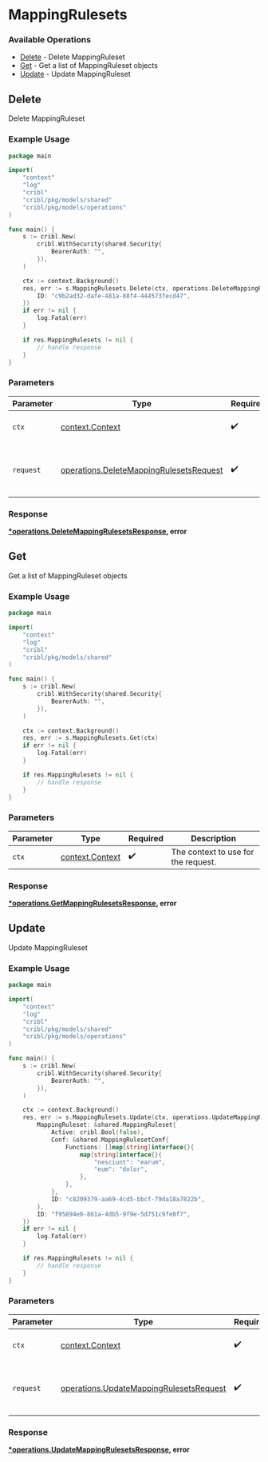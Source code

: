 # MappingRulesets

### Available Operations

* [Delete](#delete) - Delete MappingRuleset
* [Get](#get) - Get a list of MappingRuleset objects
* [Update](#update) - Update MappingRuleset

## Delete

Delete MappingRuleset

### Example Usage

```go
package main

import(
	"context"
	"log"
	"cribl"
	"cribl/pkg/models/shared"
	"cribl/pkg/models/operations"
)

func main() {
    s := cribl.New(
        cribl.WithSecurity(shared.Security{
            BearerAuth: "",
        }),
    )

    ctx := context.Background()
    res, err := s.MappingRulesets.Delete(ctx, operations.DeleteMappingRulesetsRequest{
        ID: "c9b2ad32-dafe-481a-88f4-444573fecd47",
    })
    if err != nil {
        log.Fatal(err)
    }

    if res.MappingRulesets != nil {
        // handle response
    }
}
```

### Parameters

| Parameter                                                                                          | Type                                                                                               | Required                                                                                           | Description                                                                                        |
| -------------------------------------------------------------------------------------------------- | -------------------------------------------------------------------------------------------------- | -------------------------------------------------------------------------------------------------- | -------------------------------------------------------------------------------------------------- |
| `ctx`                                                                                              | [context.Context](https://pkg.go.dev/context#Context)                                              | :heavy_check_mark:                                                                                 | The context to use for the request.                                                                |
| `request`                                                                                          | [operations.DeleteMappingRulesetsRequest](../../models/operations/deletemappingrulesetsrequest.md) | :heavy_check_mark:                                                                                 | The request object to use for the request.                                                         |


### Response

**[*operations.DeleteMappingRulesetsResponse](../../models/operations/deletemappingrulesetsresponse.md), error**


## Get

Get a list of MappingRuleset objects

### Example Usage

```go
package main

import(
	"context"
	"log"
	"cribl"
	"cribl/pkg/models/shared"
)

func main() {
    s := cribl.New(
        cribl.WithSecurity(shared.Security{
            BearerAuth: "",
        }),
    )

    ctx := context.Background()
    res, err := s.MappingRulesets.Get(ctx)
    if err != nil {
        log.Fatal(err)
    }

    if res.MappingRulesets != nil {
        // handle response
    }
}
```

### Parameters

| Parameter                                             | Type                                                  | Required                                              | Description                                           |
| ----------------------------------------------------- | ----------------------------------------------------- | ----------------------------------------------------- | ----------------------------------------------------- |
| `ctx`                                                 | [context.Context](https://pkg.go.dev/context#Context) | :heavy_check_mark:                                    | The context to use for the request.                   |


### Response

**[*operations.GetMappingRulesetsResponse](../../models/operations/getmappingrulesetsresponse.md), error**


## Update

Update MappingRuleset

### Example Usage

```go
package main

import(
	"context"
	"log"
	"cribl"
	"cribl/pkg/models/shared"
	"cribl/pkg/models/operations"
)

func main() {
    s := cribl.New(
        cribl.WithSecurity(shared.Security{
            BearerAuth: "",
        }),
    )

    ctx := context.Background()
    res, err := s.MappingRulesets.Update(ctx, operations.UpdateMappingRulesetsRequest{
        MappingRuleset: &shared.MappingRuleset{
            Active: cribl.Bool(false),
            Conf: &shared.MappingRulesetConf{
                Functions: []map[string]interface{}{
                    map[string]interface{}{
                        "nesciunt": "earum",
                        "eum": "dolor",
                    },
                },
            },
            ID: "c8209379-aa69-4cd5-bbcf-79da18a7822b",
        },
        ID: "f95894e6-861a-4db5-9f9e-5d751c9fe8f7",
    })
    if err != nil {
        log.Fatal(err)
    }

    if res.MappingRulesets != nil {
        // handle response
    }
}
```

### Parameters

| Parameter                                                                                          | Type                                                                                               | Required                                                                                           | Description                                                                                        |
| -------------------------------------------------------------------------------------------------- | -------------------------------------------------------------------------------------------------- | -------------------------------------------------------------------------------------------------- | -------------------------------------------------------------------------------------------------- |
| `ctx`                                                                                              | [context.Context](https://pkg.go.dev/context#Context)                                              | :heavy_check_mark:                                                                                 | The context to use for the request.                                                                |
| `request`                                                                                          | [operations.UpdateMappingRulesetsRequest](../../models/operations/updatemappingrulesetsrequest.md) | :heavy_check_mark:                                                                                 | The request object to use for the request.                                                         |


### Response

**[*operations.UpdateMappingRulesetsResponse](../../models/operations/updatemappingrulesetsresponse.md), error**

